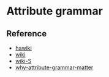 # Attribute grammar

## Reference
* [hawiki](https://wiki.haskell.org/Attribute_grammar)
* [wiki](https://en.wikipedia.org/wiki/Attribute_grammar)
* [wiki-S](https://en.wikipedia.org/wiki/S-attributed_grammar)
* [why-attribute-grammar-matter](https://wiki.haskell.org/The_Monad.Reader/Issue4/Why_Attribute_Grammars_Matter)

